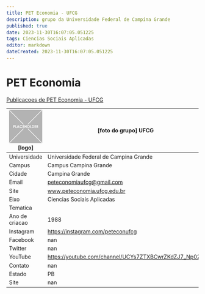 ```yaml
---
title: PET Economia - UFCG
description: grupo da Universidade Federal de Campina Grande
published: true
date: 2023-11-30T16:07:05.051225
tags: Ciencias Sociais Aplicadas
editor: markdown
dateCreated: 2023-11-30T16:07:05.051225
---
```


# PET Economia

[Publicacoes de PET Economia - UFCG](/atividade/138PETEconomiaUFCG/feed.md)

| ![placeholder.png](/placeholder.png) [logo] | [foto do grupo] UFCG         |
| ------------------------------------------- | ------------------------------------------------- |
| Universidade                                | Universidade Federal de Campina Grande      |
| Campus                                      | Campus Campina Grande            |
| Cidade                                      | Campina Grande             |
| Email                                       | peteconomiaufcg@gmail.com             |
| Site                                        | www.peteconomia.ufcg.edu.br              |
| Eixo                                        | Ciencias Sociais Aplicadas              |
| Tematica                                    |           |
| Ano de criacao                              | 1988        |
| Instagram                                   | https://instagram.com/peteconufcg         |
| Facebook                                    | nan          |
| Twitter                                     | nan           |
| YouTube                                     | https://youtube.com/channel/UCYs7ZTXBCwrZKdZJ7_Np02g           |
| Contato                                     | nan         |
| Estado                                      |  PB            |
| Site                                        | nan |
